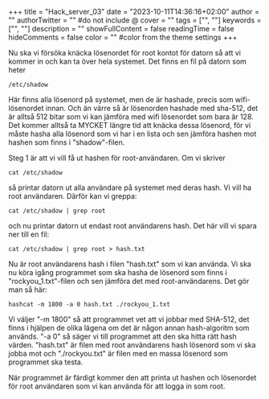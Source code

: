 +++
title = "Hack_server_03"
date = "2023-10-11T14:36:16+02:00"
author = ""
authorTwitter = "" #do not include @
cover = ""
tags = ["", ""]
keywords = ["", ""]
description = ""
showFullContent = false
readingTime = false
hideComments = false
color = "" #color from the theme settings
+++

Nu ska vi försöka knäcka lösenordet för root kontot för datorn så att vi kommer in och kan ta över hela systemet. Det finns en fil på datorn som heter 

    /etc/shadow

Här finns alla lösenord på systemet, men de är hashade, precis som wifi-lösenordet innan. Och än värre så är lösenorden hashade med sha-512, det är alltså 512 bitar som vi kan jämföra med wifi lösenordet som bara är 128. Det kommer alltså ta MYCKET längre tid att knäcka dessa lösenord, för vi måste hasha alla lösenord som vi har i en lista och sen jämföra hashen mot hashen som finns i "shadow"-filen.

Steg 1 är att vi vill få ut hashen för root-användaren. Om vi skriver

    cat /etc/shadow

så printar datorn ut alla användare på systemet med deras hash. Vi vill ha root användaren. Därför kan vi greppa:

    cat /etc/shadow | grep root

och nu printar datorn ut endast root användarens hash. Det här vill vi spara ner till en fil:

    cat /etc/shadow | grep root > hash.txt

Nu är root användarens hash i filen "hash.txt" som vi kan använda. Vi ska nu köra igång programmet som ska hasha de lösenord som finns i "rockyou_1.txt"-filen och sen jämföra det med root-användarens. Det gör man så här:

    hashcat -m 1800 -a 0 hash.txt ./rockyou_1.txt

Vi väljer "-m 1800" så att programmet vet att vi jobbar med SHA-512, det finns i hjälpen de olika lägena om det är någon annan hash-algoritm som används. "-a 0" så säger vi till programmet att den ska hitta rätt hash värden. "hash.txt" är filen med root användarens hash lösenord som vi ska jobba mot och "./rockyou.txt" är filen med en massa lösenord som programmet ska testa. 

När programmet är färdigt kommer den att printa ut hashen och lösenordet för root användaren som vi kan använda för att logga in som root.
